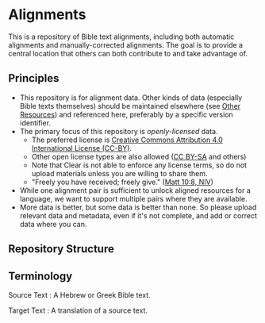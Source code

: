 # Alignments

This is a repository of Bible text alignments, including both
automatic alignments and manually-corrected alignments. The goal is to
provide a central location that others can both contribute to and take
advantage of. 

## Principles

* This repository is for alignment data. Other kinds of data
  (especially Bible texts themselves) should be maintained elsewhere
  (see [Other Resources](resources.md)) and referenced here,
  preferably by a specific version identifier.
* The primary focus of this repository is _openly-licensed_ data.
    * The preferred license is [Creative Commons Attribution 4.0
      International License (CC-BY)][cc-by]. 
    * Other open license types are also allowed ([CC
      BY-SA](https://creativecommons.org/licenses/by-sa/4.0/) and
      others)
    * Note that Clear is not able to enforce any license terms, so do not
      upload materials unless you are willing to share them.
    * "Freely you have received; freely give." ([Matt 10:8, NIV](https://www.bible.com/bible/111/MAT.10.8.NIV))
* While one alignment pair is sufficient to unlock aligned resources
  for a language, we want to support multiple pairs where they are available.
* More data is better, but some data is better than none. So please
  upload relevant data and metadata, even if it's not complete, and
  add or correct data where you can.


## Repository Structure

## Terminology

Source Text
: A Hebrew or Greek Bible text.

Target Text
: A translation of a source text.




[cc-by]: http://creativecommons.org/licenses/by/4.0/
[cc-by-image]: https://i.creativecommons.org/l/by/4.0/88x31.png
[cc-by-shield]: https://img.shields.io/badge/License-CC%20BY%204.0-lightgrey.svg
